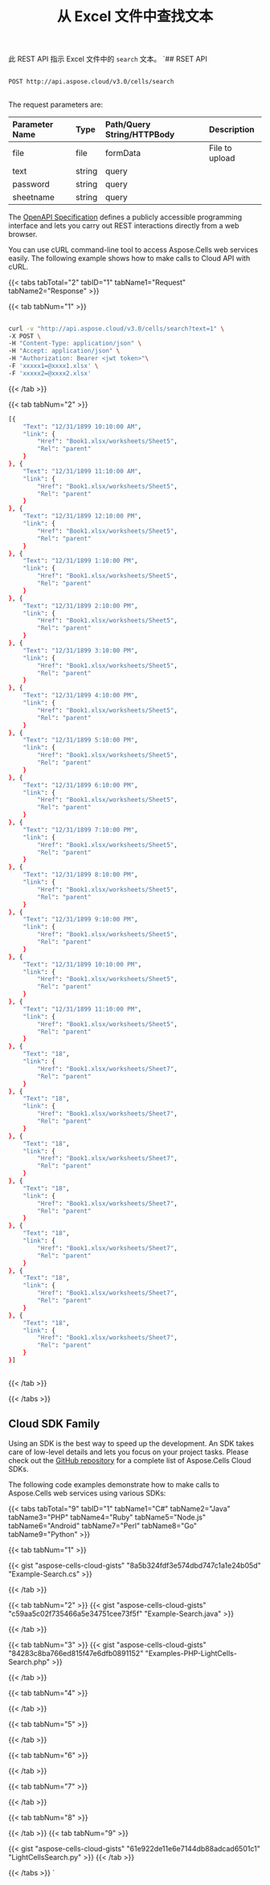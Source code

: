 ﻿---
title: 从 Excel 文件中查找文本
second_title: Aspose.Cells Cloud Documen
linktitle: 不使用storag查找
type: docs
url: /zh/search/
aliases: [/search-without-using-storage/,/search-without-storage/]
keywords: Find text from Microsoft Excel (XLS, XLSX, XLSM, XLSB) and Open Document Spreadsheet (ODS) files
description: Aspose.Cells Cloud REST API 支持从 Excel 文件中查找文本。 SDK支持多种开发语言。它们包括 Android、C#、Go、Java、NodeJS、Perl、PHP、Python、Ruby 和 swift
weight: 50
---
此 REST API 指示 Excel 文件中的 `search` 文本。
`## RSET API
 
```bash
 
POST http://api.aspose.cloud/v3.0/cells/search
 
```
The request parameters are: 
 
| Parameter Name | Type | Path/Query String/HTTPBody | Description| 
| :- | :- | :- |:- | 
| file | file | formData | File to upload |
| text | string | query |   |
| password | string | query |   |
| sheetname | string | query |   |
 
The [OpenAPI Specification](https://apireference.aspose.cloud/cells/#/LightCells/PostSearch) defines a publicly accessible programming interface and lets you carry out REST interactions directly from a web browser.
 
You can use cURL command-line tool to access Aspose.Cells web services easily. The following example shows how to make calls to Cloud API with cURL.
 
{{< tabs tabTotal="2" tabID="1" tabName1="Request" tabName2="Response" >}}
 
{{< tab tabNum="1" >}}
 
```bash
 
curl -v "http://api.aspose.cloud/v3.0/cells/search?text=1" \
-X POST \
-H "Content-Type: application/json" \
-H "Accept: application/json" \
-H "Authorization: Bearer <jwt token>"\
-F 'xxxxx1=@xxxx1.xlsx' \
-F 'xxxxx2=@xxxx2.xlsx'  
```
 
{{< /tab >}}
 
{{< tab tabNum="2" >}}
 
```bash
[{
	"Text": "12/31/1899 10:10:00 AM",
	"link": {
		"Href": "Book1.xlsx/worksheets/Sheet5",
		"Rel": "parent"
	}
}, {
	"Text": "12/31/1899 11:10:00 AM",
	"link": {
		"Href": "Book1.xlsx/worksheets/Sheet5",
		"Rel": "parent"
	}
}, {
	"Text": "12/31/1899 12:10:00 PM",
	"link": {
		"Href": "Book1.xlsx/worksheets/Sheet5",
		"Rel": "parent"
	}
}, {
	"Text": "12/31/1899 1:10:00 PM",
	"link": {
		"Href": "Book1.xlsx/worksheets/Sheet5",
		"Rel": "parent"
	}
}, {
	"Text": "12/31/1899 2:10:00 PM",
	"link": {
		"Href": "Book1.xlsx/worksheets/Sheet5",
		"Rel": "parent"
	}
}, {
	"Text": "12/31/1899 3:10:00 PM",
	"link": {
		"Href": "Book1.xlsx/worksheets/Sheet5",
		"Rel": "parent"
	}
}, {
	"Text": "12/31/1899 4:10:00 PM",
	"link": {
		"Href": "Book1.xlsx/worksheets/Sheet5",
		"Rel": "parent"
	}
}, {
	"Text": "12/31/1899 5:10:00 PM",
	"link": {
		"Href": "Book1.xlsx/worksheets/Sheet5",
		"Rel": "parent"
	}
}, {
	"Text": "12/31/1899 6:10:00 PM",
	"link": {
		"Href": "Book1.xlsx/worksheets/Sheet5",
		"Rel": "parent"
	}
}, {
	"Text": "12/31/1899 7:10:00 PM",
	"link": {
		"Href": "Book1.xlsx/worksheets/Sheet5",
		"Rel": "parent"
	}
}, {
	"Text": "12/31/1899 8:10:00 PM",
	"link": {
		"Href": "Book1.xlsx/worksheets/Sheet5",
		"Rel": "parent"
	}
}, {
	"Text": "12/31/1899 9:10:00 PM",
	"link": {
		"Href": "Book1.xlsx/worksheets/Sheet5",
		"Rel": "parent"
	}
}, {
	"Text": "12/31/1899 10:10:00 PM",
	"link": {
		"Href": "Book1.xlsx/worksheets/Sheet5",
		"Rel": "parent"
	}
}, {
	"Text": "12/31/1899 11:10:00 PM",
	"link": {
		"Href": "Book1.xlsx/worksheets/Sheet5",
		"Rel": "parent"
	}
}, {
	"Text": "18",
	"link": {
		"Href": "Book1.xlsx/worksheets/Sheet7",
		"Rel": "parent"
	}
}, {
	"Text": "18",
	"link": {
		"Href": "Book1.xlsx/worksheets/Sheet7",
		"Rel": "parent"
	}
}, {
	"Text": "18",
	"link": {
		"Href": "Book1.xlsx/worksheets/Sheet7",
		"Rel": "parent"
	}
}, {
	"Text": "18",
	"link": {
		"Href": "Book1.xlsx/worksheets/Sheet7",
		"Rel": "parent"
	}
}, {
	"Text": "18",
	"link": {
		"Href": "Book1.xlsx/worksheets/Sheet7",
		"Rel": "parent"
	}
}, {
	"Text": "18",
	"link": {
		"Href": "Book1.xlsx/worksheets/Sheet7",
		"Rel": "parent"
	}
}, {
	"Text": "18",
	"link": {
		"Href": "Book1.xlsx/worksheets/Sheet7",
		"Rel": "parent"
	}
}]
 
```
 
{{< /tab >}}
 
{{< /tabs >}}
 
## Cloud SDK Family
 
Using an SDK is the best way to speed up the development. An SDK takes care of low-level details and lets you focus on your project tasks. Please check out the [GitHub repository](https://github.com/aspose-cells-cloud) for a complete list of Aspose.Cells Cloud SDKs.
 
The following code examples demonstrate how to make calls to Aspose.Cells web services using various SDKs:
 

{{< tabs tabTotal="9" tabID="1" tabName1="C#" tabName2="Java" tabName3="PHP" tabName4="Ruby" tabName5="Node.js" tabName6="Android" tabName7="Perl" tabName8="Go" tabName9="Python" >}}

{{< tab tabNum="1" >}}

{{< gist "aspose-cells-cloud-gists" "8a5b324fdf3e574dbd747c1a1e24b05d" "Example-Search.cs" >}}

{{< /tab >}}

{{< tab tabNum="2" >}}
{{< gist "aspose-cells-cloud-gists" "c59aa5c02f735466a5e34751cee73f5f" "Example-Search.java" >}}

{{< /tab >}}

{{< tab tabNum="3" >}}
{{< gist "aspose-cells-cloud-gists" "84283c8ba766ed815f47e6dfb0891152" "Examples-PHP-LightCells-Search.php" >}}

{{< /tab >}}

{{< tab tabNum="4" >}}


{{< /tab >}}

{{< tab tabNum="5" >}}


{{< /tab >}}

{{< tab tabNum="6" >}}


{{< /tab >}}

{{< tab tabNum="7" >}}


{{< /tab >}}

{{< tab tabNum="8" >}}


{{< /tab >}}
{{< tab tabNum="9" >}}

{{< gist "aspose-cells-cloud-gists" "61e922de11e6e7144db88adcad6501c1" "LightCellsSearch.py" >}}
{{< /tab >}}

{{< /tabs >}}
`